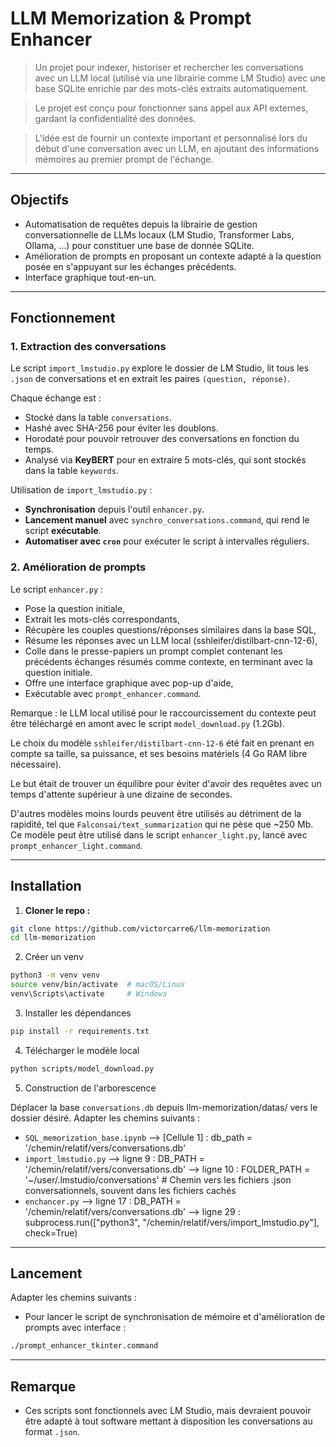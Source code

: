 # LLM Memorization & Prompt Enhancer

> Un projet pour indexer, historiser et rechercher les conversations avec un LLM local (utilisé via une librairie comme LM Studio) avec une base SQLite enrichie par des mots-clés extraits automatiquement.

> Le projet est conçu pour fonctionner sans appel aux API externes, gardant la confidentialité des données.

> L'idée est de fournir un contexte important et personnalisé lors du début d'une conversation avec un LLM, en ajoutant des informations mémoires au premier prompt de l'échange.

______

## Objectifs

- Automatisation de requêtes depuis la librairie de gestion conversationnelle de LLMs locaux (LM Studio, Transformer Labs, Ollama, ...) pour constituer une base de donnée SQLite.
- Amélioration de prompts en proposant un contexte adapté à la question posée en s'appuyant sur les échanges précédents.
- Interface graphique tout-en-un.
______

## Fonctionnement

### 1. Extraction des conversations

Le script `import_lmstudio.py` explore le dossier de LM Studio, lit tous les `.json` de conversations et en extrait les paires `(question, réponse)`.

Chaque échange est :  
- Stocké dans la table `conversations`.  
- Hashé avec SHA-256 pour éviter les doublons.  
- Horodaté pour pouvoir retrouver des conversations en fonction du temps.  
- Analysé via **KeyBERT** pour en extraire 5 mots-clés, qui sont stockés dans la table `keywords`.

Utilisation de `import_lmstudio.py` :
- **Synchronisation** depuis l'outil `enhancer.py`.
- **Lancement manuel** avec `synchro_conversations.command`, qui rend le script **exécutable**.  
- **Automatiser avec `cron`** pour exécuter le script à intervalles réguliers.

### 2. Amélioration de prompts

Le script `enhancer.py` :

- Pose la question initiale,  
- Extrait les mots-clés correspondants,  
- Récupère les couples questions/réponses similaires dans la base SQL,  
- Résume les réponses avec un LLM local (sshleifer/distilbart-cnn-12-6),  
- Colle dans le presse-papiers un prompt complet contenant les précédents échanges résumés comme contexte, en terminant avec la question initiale.
- Offre une interface graphique avec pop-up d'aide,  
- Exécutable avec `prompt_enhancer.command`.

Remarque : le LLM local utilisé pour le raccourcissement du contexte peut être téléchargé en amont avec le script `model_download.py` (1.2Gb). 

Le choix du modèle `sshleifer/distilbart-cnn-12-6` été fait en prenant en compte sa taille, sa puissance, et ses besoins matériels (4 Go RAM libre nécessaire).

Le but était de trouver un équilibre pour éviter d'avoir des requêtes avec un temps d'attente supérieur à une dizaine de secondes. 

D'autres modèles moins lourds peuvent être utilisés au détriment de la rapidité, tel que `Falconsai/text_summarization` qui ne pèse que  ~250 Mb. Ce modèle peut être utilisé dans le  script `enhancer_light.py`, lancé avec `prompt_enhancer_light.command`.
______

## Installation

1. **Cloner le repo :**

```bash
git clone https://github.com/victorcarre6/llm-memorization
cd llm-memorization
```

2. Créer un venv

```bash
python3 -m venv venv
source venv/bin/activate  # macOS/Linux
venv\Scripts\activate     # Windows
```

3. Installer les dépendances

```bash
pip install -r requirements.txt
```

4. Télécharger le modèle local

```bash
python scripts/model_download.py
```

5. Construction de l'arborescence

Déplacer la base `conversations.db` depuis llm-memorization/datas/ vers le dossier désiré.
Adapter les chemins suivants :

- `SQL_memorization_base.ipynb`
 --> [Cellule 1] : db_path = '/chemin/relatif/vers/conversations.db'
- `import_lmstudio.py` 
--> ligne 9 : DB_PATH = '/chemin/relatif/vers/conversations.db'
--> ligne 10 : FOLDER_PATH = '~/user/.lmstudio/conversations'  # Chemin vers les fichiers .json conversationnels, souvent dans les fichiers cachés
- `enchancer.py`
--> ligne 17 : DB_PATH = '/chemin/relatif/vers/conversations.db'
--> ligne 29 : subprocess.run(["python3", "/chemin/relatif/vers/import_lmstudio.py"], check=True)

______

## Lancement
Adapter les chemins suivants :


- Pour lancer le script de synchronisation de mémoire et d'amélioration de prompts avec interface :
```bash
./prompt_enhancer_tkinter.command
```

______

## Remarque

- Ces scripts sont fonctionnels avec LM Studio, mais devraient pouvoir être adapté à tout software mettant à disposition les conversations au format `.json`.
